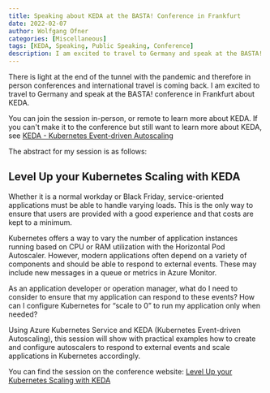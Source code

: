 ```yaml
---
title: Speaking about KEDA at the BASTA! Conference in Frankfurt
date: 2022-02-07
author: Wolfgang Ofner
categories: [Miscellaneous]
tags: [KEDA, Speaking, Public Speaking, Conference]
description: I am excited to travel to Germany and speak at the BASTA! conference in Frankfurt about KEDA.
---
```


There is light at the end of the tunnel with the pandemic and therefore in person conferences and international travel is coming back. I am excited to travel to Germany and speak at the BASTA! conference in Frankfurt about KEDA.

You can join the session in-person, or remote to learn more about KEDA. If you can't make it to the conference but still want to learn more about KEDA, see [KEDA - Kubernetes Event-driven Autoscaling](/keda-kubernetes-event-driven-autoscaling)

The abstract for my session is as follows:

## Level Up your Kubernetes Scaling with KEDA

Whether it is a normal workday or Black Friday, service-oriented applications must be able to handle varying loads. This is the only way to ensure that users are provided with a good experience and that costs are kept to a minimum.

Kubernetes offers a way to vary the number of application instances running based on CPU or RAM utilization with the Horizontal Pod Autoscaler. However, modern applications often depend on a variety of components and should be able to respond to external events. These may include new messages in a queue or metrics in Azure Monitor.

As an application developer or operation manager, what do I need to consider to ensure that my application can respond to these events? How can I configure Kubernetes for “scale to 0” to run my application only when needed?

Using Azure Kubernetes Service and KEDA (Kubernetes Event-driven Autoscaling), this session will show with practical examples how to create and configure autoscalers to respond to external events and scale applications in Kubernetes accordingly.

You can find the session on the conference website: <a href="https://basta.net/session/level-up-your-kubernetes-scaling-with-keda" target="_blank" rel="noopener noreferrer">Level Up your Kubernetes Scaling with KEDA</a>